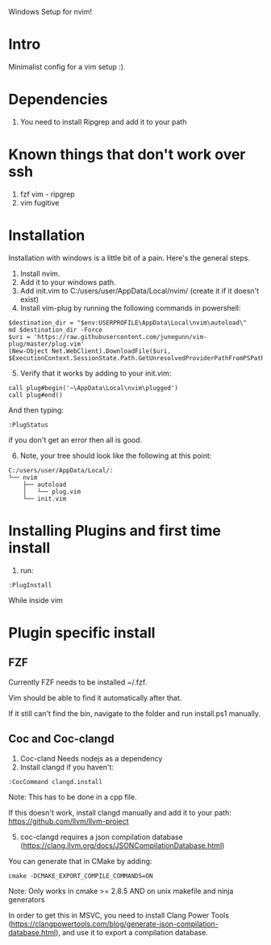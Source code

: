Windows Setup for nvim!

# Intro

Minimalist config for a vim setup :).

# Dependencies
1. You need to install Ripgrep and add it to your path

# Known things that don't work over ssh
1. fzf vim - ripgrep
2. vim fugitive

# Installation

Installation with windows is a little bit of a pain. Here's the general steps.

1. Install nvim.
2. Add it to your windows path.
3. Add init.vim to C:/users/user/AppData/Local/nvim/ (create it if it doesn't exist)
4. Install vim-plug by running the following commands in powershell:

```
$destination_dir = "$env:USERPROFILE\AppData\Local\nvim\autoload\"
md $destination_dir -Force
$uri = 'https://raw.githubusercontent.com/junegunn/vim-plug/master/plug.vim'
(New-Object Net.WebClient).DownloadFile($uri, $ExecutionContext.SessionState.Path.GetUnresolvedProviderPathFromPSPath("$destination_dir\plug.vim"))
```

5. Verify that it works by adding to your init.vim:
```
call plug#begin('~\AppData\Local\nvim\plugged')
call plug#end()
```

And then typing:
```
:PlugStatus
```

if you don't get an error then all is good.

6. Note, your tree should look like the following at this point:

```
C:/users/user/AppData/Local/:
└── nvim
    ├── autoload
    │   └── plug.vim
    └── init.vim
```

# Installing Plugins and first time install

1. run:
```
:PlugInstall
```
While inside vim

# Plugin specific install
## FZF
Currently FZF needs to be installed ~/.fzf. 

Vim should be able to find it automatically after that.

If it still can't find the bin, navigate to the folder and run install.ps1 manually.

## Coc and Coc-clangd
1. Coc-cland Needs nodejs as a dependency
2. Install clangd if you haven't:
```
:CocCommand clangd.install
```
Note: This has to be done in a cpp file.

If this doesn't work, install clangd manually and add it to your path:
https://github.com/llvm/llvm-project

5. coc-clangd requires a json compilation database (https://clang.llvm.org/docs/JSONCompilationDatabase.html)

You can generate that in CMake by adding:
```
cmake -DCMAKE_EXPORT_COMPILE_COMMANDS=ON
```
Note: Only works in cmake >= 2.8.5 AND on unix makefile and ninja generators

In order to get this in MSVC, you need to install Clang Power Tools (https://clangpowertools.com/blog/generate-json-compilation-database.html), and use it to export a compilation database.
